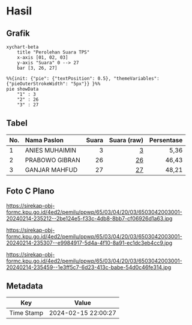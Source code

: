 # Hasil

## Grafik

```mermaid
xychart-beta
    title "Perolehan Suara TPS"
    x-axis [01, 02, 03]
    y-axis "Suara" 0 --> 27
    bar [3, 26, 27]
```

```mermaid
%%{init: {"pie": {"textPosition": 0.5}, "themeVariables": {"pieOuterStrokeWidth": "5px"}} }%%
pie showData
    "1" : 3
    "2" : 26
    "3" : 27
```

## Tabel

| No. | Nama Paslon    | Suara | Suara (raw) | Persentase |
|:--- |:-------------- | -----:| -----------:| ----------:|
| 1   | ANIES MUHAIMIN | 3     | [3][p-1]    | 5,36       |
| 2   | PRABOWO GIBRAN | 26    | [26][p-2]   | 46,43      |
| 3   | GANJAR MAHFUD  | 27    | [27][p-3]   | 48,21      |


[p-1]: https://github.com/gigit-pemilu/pemilu-2024-65-kalimantan-utara/blob/main/pilpres/hitung-suara/sub/65-kalimantan-utara/sub/03-nunukan/sub/04-lumbis/sub/2003-dabulon/sub/001-tps/sub/paslon-1.txt
[p-2]: https://github.com/gigit-pemilu/pemilu-2024-65-kalimantan-utara/blob/main/pilpres/hitung-suara/sub/65-kalimantan-utara/sub/03-nunukan/sub/04-lumbis/sub/2003-dabulon/sub/001-tps/sub/paslon-2.txt
[p-3]: https://github.com/gigit-pemilu/pemilu-2024-65-kalimantan-utara/blob/main/pilpres/hitung-suara/sub/65-kalimantan-utara/sub/03-nunukan/sub/04-lumbis/sub/2003-dabulon/sub/001-tps/sub/paslon-3.txt

## Foto C Plano

https://sirekap-obj-formc.kpu.go.id/4ed2/pemilu/ppwp/65/03/04/20/03/6503042003001-20240214-235212--2be124e5-f33c-4db8-8bb7-cf06926d1a63.jpg

https://sirekap-obj-formc.kpu.go.id/4ed2/pemilu/ppwp/65/03/04/20/03/6503042003001-20240214-235307--e9984917-5d4a-4f10-8a91-ec1dc3eb4cc9.jpg

https://sirekap-obj-formc.kpu.go.id/4ed2/pemilu/ppwp/65/03/04/20/03/6503042003001-20240214-235459--1e3ff5c7-6d23-413c-babe-54d0c46fe314.jpg


## Metadata

| Key        | Value               |
| ---------- | ------------------- |
| Time Stamp | 2024-02-15 22:00:27 |



